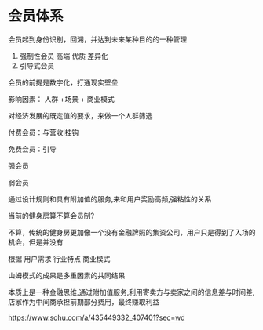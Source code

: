 # 会员体系



会员起到身份识别，回溯，并达到未来某种目的的一种管理

1. 强制性会员 高端 优质 差异化
2. 引导式会员 

会员的前提是数字化，打通现实壁垒



影响因素： 人群 +场景 + 商业模式 

对经济发展的既定值的要求，来做一个人群筛选

付费会员：与营收i挂钩

免费会员：引导



强会员

弱会员

通过设计规则和具有附加值的服务,来和用户奖励高频,强粘性的关系



当前的健身房算不算会员制?

​	不算，传统的健身房更加像一个没有金融牌照的集资公司，用户只是得到了入场的机会，但是并没有



根据 用户需求 行业特点 商业模式 

山姆模式的成果是多重因素的共同结果



本质上是一种金融思维,通过附加值服务,利用寄卖方与卖家之间的信息差与时间差,店家作为中间商承担前期部分费用，最终赚取利益







https://www.sohu.com/a/435449332_407401?sec=wd

